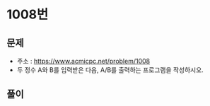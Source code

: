 # 1008번
## 문제
- 주소 : https://www.acmicpc.net/problem/1008
- 두 정수 A와 B를 입력받은 다음, A/B를 출력하는 프로그램을 작성하시오.
## 풀이
